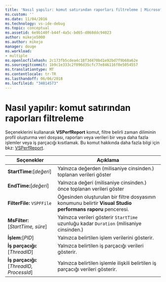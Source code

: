 ```yaml
---
title: 'Nasıl yapılır: komut satırından raporları filtreleme | Microsoft Docs'
ms.custom: ''
ms.date: 11/04/2016
ms.technology: vs-ide-debug
ms.topic: conceptual
ms.assetid: 6e9b140f-b44f-4a5c-bd65-d868ddc94023
author: mikejo5000
ms.author: mikejo
manager: douge
ms.workload:
- multiple
ms.openlocfilehash: 2c173fb5cdea4c18f3d470bd1e92bd7f9b68a62e
ms.sourcegitcommit: 1b9c1e333c2f096d35cfc77e846116f8e5054557
ms.translationtype: MT
ms.contentlocale: tr-TR
ms.lasthandoff: 06/06/2018
ms.locfileid: "34814573"
---
```

# <a name="how-to-filter-reports-from-the-command-line"></a>Nasıl yapılır: komut satırından raporları filtreleme
Seçeneklerini kullanarak **VSPerfReport** komut, filtre belirli zaman diliminin profil oluşturma veri dosyası, raporları veya verileri bir veya daha fazla işlemler veya iş parçacığı kısıtlamak. Bu komut hakkında daha fazla bilgi için bkz: [VSPerfReport](../profiling/vsperfreport.md).  
  
|Seçenekler|Açıklama|  
|-------------|-----------------|  
|**StartTime:**[*değeri*]|Yalnızca değerden (milisaniye cinsinden.) toplanan verileri göster|  
|**EndTime:**[*değeri*]|Yalnızca değeri (milisaniye cinsinden.) önce toplanan verileri göster|  
|**FilterFile:** `VSPFFile`|Öğesinden oluşturulan bir filtre dosyasının konumunu belirtir **Visual Studio performans raporu** penceresi.|  
|**MsFilter:**[*StartTime, süre*]|Yalnızca verileri gösterir `StartTime` uzunluğu kadar `Duration` (milisaniye cinsinden.)|  
|**İşlem:**[*PID*]|Yalnızca belirtilen işlem verilerini gösterir.|  
|**İş parçacığı:**[*ThreadID*]|Yalnızca belirtilen iş parçacığı verileri gösterir.|  
|**İş parçacığı:**[*ThreadID, ProcessId*]|Yalnızca belirtilen işlemle ilişkili belirtilen iş parçacığı verileri gösterir.|